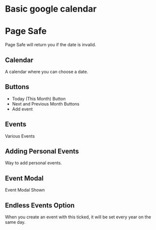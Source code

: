 # Basic google calendar

# Page Safe

Page Safe will return you if the date is invalid.

## Calendar

A calendar where you can choose a date.

## Buttons

- Today (This Month) Button
- Next and Previous Month Buttons
- Add event

## Events

Various Events

## Adding Personal Events

Way to add personal events.

## Event Modal

Event Modal Shown

## Endless Events Option

When you create an event with this ticked, it will be set every year on the same day.
